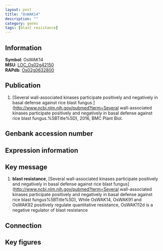 ```yaml
---
layout: post
title: "OsWAK14"
description: ""
category: genes
tags: [blast resistance]
---
```


## Information
__Symbol__: OsWAK14  
__MSU__: [LOC_Os02g42150](http://rice.plantbiology.msu.edu/cgi-bin/ORF_infopage.cgi?orf=LOC_Os02g42150)  
__RAPdb__: [Os02g0632800](http://rapdb.dna.affrc.go.jp/viewer/gbrowse_details/irgsp1?name=Os02g0632800)  

## Publication
1. [Several wall-associated kinases participate positively and negatively in basal defense against rice blast fungus.](http://www.ncbi.nlm.nih.gov/pubmed?term=Several wall-associated kinases participate positively and negatively in basal defense against rice blast fungus.%5BTitle%5D), 2016, BMC Plant Biol.

## Genbank accession number

## Expression information

## Key message
1. __blast resistance__, [Several wall-associated kinases participate positively and negatively in basal defense against rice blast fungus](http://www.ncbi.nlm.nih.gov/pubmed?term=Several wall-associated kinases participate positively and negatively in basal defense against rice blast fungus%5BTitle%5D), While OsWAK14, OsWAK91 and OsWAK92 positively regulate quantitative resistance, OsWAK112d is a negative  regulator of blast resistance

## Connection

## Key figures


